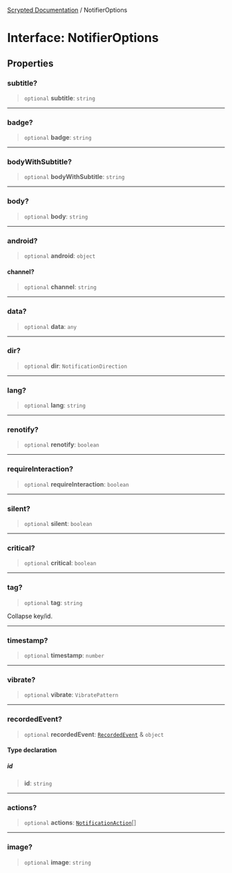 [Scrypted Documentation](../globals.md) / NotifierOptions

# Interface: NotifierOptions

## Properties

### subtitle?

> `optional` **subtitle**: `string`

***

### badge?

> `optional` **badge**: `string`

***

### bodyWithSubtitle?

> `optional` **bodyWithSubtitle**: `string`

***

### body?

> `optional` **body**: `string`

***

### android?

> `optional` **android**: `object`

#### channel?

> `optional` **channel**: `string`

***

### data?

> `optional` **data**: `any`

***

### dir?

> `optional` **dir**: `NotificationDirection`

***

### lang?

> `optional` **lang**: `string`

***

### renotify?

> `optional` **renotify**: `boolean`

***

### requireInteraction?

> `optional` **requireInteraction**: `boolean`

***

### silent?

> `optional` **silent**: `boolean`

***

### critical?

> `optional` **critical**: `boolean`

***

### tag?

> `optional` **tag**: `string`

Collapse key/id.

***

### timestamp?

> `optional` **timestamp**: `number`

***

### vibrate?

> `optional` **vibrate**: `VibratePattern`

***

### recordedEvent?

> `optional` **recordedEvent**: [`RecordedEvent`](RecordedEvent.md) & `object`

#### Type declaration

##### id

> **id**: `string`

***

### actions?

> `optional` **actions**: [`NotificationAction`](NotificationAction.md)[]

***

### image?

> `optional` **image**: `string`
